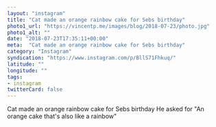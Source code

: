 ```yaml
---
layout: "instagram"
title: "Cat made an orange rainbow cake for Sebs birthday"
photo1_url: "https://vincentp.me/images/blog/2018-07-23/photo.jpg"
photo1_alt: ""
date: "2018-07-23T17:35:11+00:00"
meta:  "Cat made an orange rainbow cake for Sebs birthday"
category: "Instagram"
syndication: "https://www.instagram.com/p/BllS71Fhkuq/"
latitude: ""
longitude: ""
tags:
- instagram
twitterCard: false
---
```

Cat made an orange rainbow cake for Sebs birthday
He asked for "An orange cake that's also like a rainbow"
